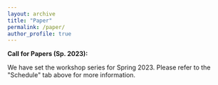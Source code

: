 ```yaml
---
layout: archive
title: "Paper"
permalink: /paper/
author_profile: true
---
```


**Call for Papers (Sp. 2023):**

We have set the workshop series for Spring 2023. Please refer to the "Schedule" tab above for more information.

<!-- The Junior IO Scholars Workshop is a virtual, interdisciplinary, graduate-student-run workshop where graduate students, pre- and post-docs, and junior faculty can present and solicit feedback on their work. This workshop will be an opportunity to receive substantive feedback from peers and leaders in the field, and to develop a community of scholars with shared research interests. We are excited to be soliciting calls for participation for our second semester!

We welcome longer-form practice job talk presentations (~45 minutes) as well as shorter presentations of works in progress (~20 minutes). Presentations will be followed by Q&A. Participants are expected to read the papers before the workshop. The tentative dates for the spring semester presentations are January 24, February 7, February 21, March 7, March 21, April 4, April 18, and May 2 at 3:00 pm Eastern.

We encourage submissions from people working on work related to international organizations, broadly defined, inclusive of international law, foreign policy, and related areas. We also welcome different types of research, including theoretical, interdisciplinary, empirical, and policy-oriented works, as well as pre-analysis plans and research designs. We are committed to promoting the work and voices of Black, Indigenous, scholars of color, and women scholars.

Please use the below form to indicate if you are interested in presenting your work, discussing others’ works, or being a non-presenting participant. If you are interested in presenting, please respond by **11:59 pm Pacific Time on December 29**.

<iframe src="https://docs.google.com/forms/d/e/1FAIpQLSflwEHckLOv-YIMGvUQJk5JsgZzWb2SRZmI2nshJopnN_EbUA/viewform?embedded=true" width="640" height="3186" frameborder="0" marginheight="0" marginwidth="0">Loading…</iframe> -->

<!-- Monday, May 9th:

[Pengshan Pan](https://www.cgm.pitt.edu/people/ant-26) (Pittsburgh), presents:

**Title:** ["*Foreign Mining, Labor Welfare and Local Trust: Evidence from Kyrgyzstan Gold Mine*"](https://gsipe-workshop.github.io/files/paper_gsipe_workshop.pdf)

**Abstract:**
There has been controversy over the impact of foreign natural resource investment on worker welfare and host country politics. This paper explores this question by analyzing Kyrgyzstan’s dominant foreign invested gold mine, which accounted for 12.5% of Kyrgyzstan’s GDP in 2020. A key finding is that the economic growth from foreign invested mine undermines the trust of the beneficiary mining industry in local communities. Using geolocated data from household panel surveys in Kyrgyzstan from 2010 to 2016, the study shows Kumtor, this largest foreign mine, offers mining workers better incomes and social benefits. However, Kumtor mining investment creates greater inequality and social division. This study also finds that the emergence of Kumtor is associated to economic grievances of the non-mining sector. Higher corporate earnings or gold prices were associated with lower trust in local leaders by mining workers, but higher trust by manufacturing workers. -->

